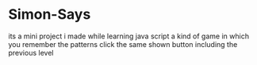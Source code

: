 # Simon-Says
its a mini project i made while learning java script a kind of game in which you remember the patterns
click the same shown button including the previous level 
